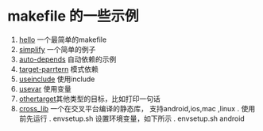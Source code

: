 # makefile 的一些示例 #

1. [hello](udptest "Hello" )  一个最简单的makefile
2. [simplify](simplify "simplify")  一个简单的例子
3. [auto-depends](auto-depends "auto-depends") 自动依赖的示例
4. [target-parrtern](target-parrtern "target-parrtern") 模式依赖
5. [useinclude](useinclude "useinclude") 使用include 
6. [usevar](usevar "usevar") 使用变量
7. [othertarget](othertarget "othertarget")其他类型的目标，比如打印一句话
8. [cross_lib](cross_lib "cross_lib") 一个在交叉平台编译的静态库， 支持android,ios,mac ,linux . 使用前先运行 . envsetup.sh 设置环境变量，如下所示
	. envsetup.sh android

